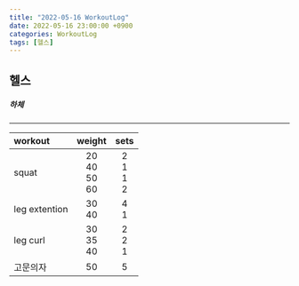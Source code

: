 ```yaml
---
title: "2022-05-16 WorkoutLog"
date: 2022-05-16 23:00:00 +0900
categories: WorkoutLog
tags: [헬스]
---
```


## 헬스
##### 하체
---

|    workout               |        weight        |         sets         |
|:-------------------------|:--------------------:|:--------------------:|
| squat                    | 20<br>40<br>50<br>60 |   2<br>1<br>1<br>2   |
| leg extention            |       30<br>40       |        4<br>1        |
| leg curl                 |    30<br>35<br>40    |     2<br>2<br>1      |
| 고문의자                 |          50          |          5           |
